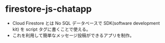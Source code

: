 # firestore-js-chatapp

- Cloud Firestore とは No SQL データベースで SDK(software development kit) を script タグに書くことで使える。
- これを利用して簡単なメッセージ投稿ができるアプリを制作。
